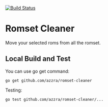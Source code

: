 [![Build Status](https://travis-ci.org/azzra/romset-cleaner.png)](https://travis-ci.org/azzra/romset-cleaner)

# Romset Cleaner

Move your selected roms from all the romset.


## Local Build and Test

You can use go get command: 

    go get github.com/azzra/romset-cleaner

Testing:

    go test github.com/azzra/romset-cleaner/...

